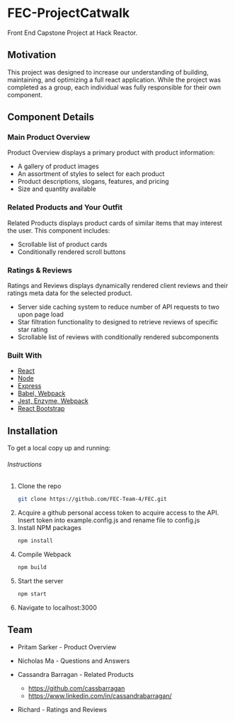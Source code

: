 # FEC-ProjectCatwalk
Front End Capstone Project at Hack Reactor.

## Motivation

This project was designed to increase our understanding of building, maintaining, and optimizing a full react application. While the project was completed as a group, each individual was fully responsible for their own component. 

## Component Details
### Main Product Overview
Product Overview displays a primary product with product information:
  - A gallery of product images
  - An assortment of styles to select for each product
  - Product descriptions, slogans, features, and pricing
  - Size and quantity available

### Related Products and Your Outfit

Related Products displays product cards of similar items that may interest the user. This component includes:
  - Scrollable list of product cards
  - Conditionally rendered scroll buttons

### Ratings & Reviews

Ratings and Reviews displays dynamically rendered client reviews and their ratings meta data for the selected product.
  - Server side caching system to reduce number of API requests to two upon page load
  - Star filtration functionality to designed to retrieve reviews of specific star rating
  - Scrollable list of reviews with conditionally rendered subcomponents


### Built With

* [React](https://reactjs.org/)
* [Node](https://nodejs.dev/)
* [Express](https://expressjs.com/)
* [Babel, Webpack]()
* [Jest, Enzyme, Webpack]()
* [React Bootstrap](https://react-bootstrap.github.io/)

## Installation

To get a local copy up and running:

###### Instructions
1. Clone the repo
   ```sh
   git clone https://github.com/FEC-Team-4/FEC.git
   ```
2. Acquire a github personal access token to acquire access to the API. Insert token into example.config.js and rename file to config.js
3. Install NPM packages
   ```sh
   npm install
    ```
3. Compile Webpack
   ```sh
   npm build
    ```
4. Start the server
   ```sh
   npm start
    ```
5. Navigate to localhost:3000

## Team

* Pritam Sarker - Product Overview

* Nicholas Ma - Questions and Answers

* Cassandra Barragan - Related Products
  * https://github.com/cassbarragan
  * https://www.linkedin.com/in/cassandrabarragan/

* Richard - Ratings and Reviews

